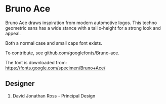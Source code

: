 # Bruno Ace

Bruno Ace draws inspiration from modern automotive logos. This techno geometric
sans has a wide stance with a tall x-height for a strong look and appeal.

Both a normal case and small caps font exists.

To contribute, see github.com/googlefonts/Bruno-ace.


The font is downloaded from:
https://fonts.google.com/specimen/Bruno+Ace/




## Designer
1. David Jonathan Ross - Principal Design
